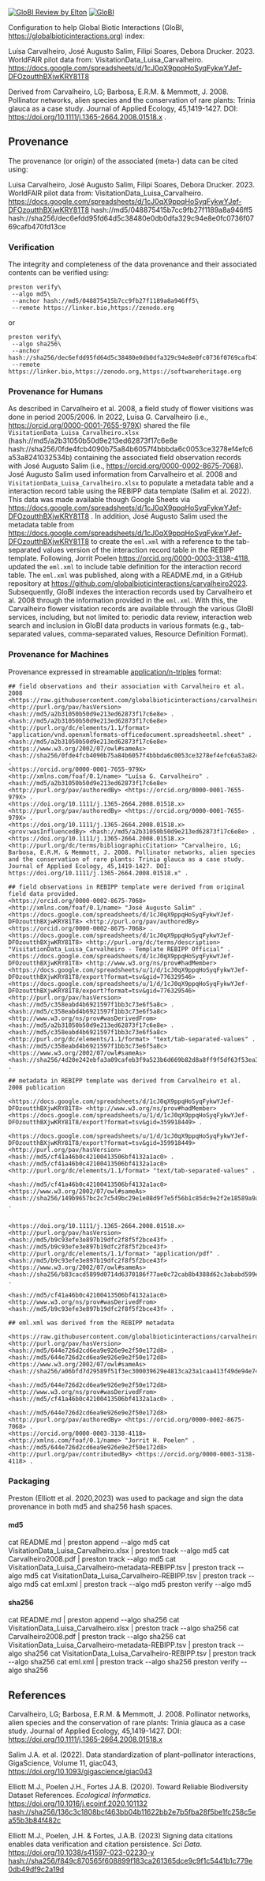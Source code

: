 [![GloBI Review by Elton](../../actions/workflows/review.yml/badge.svg)](../../actions/workflows/review.yml) [![GloBI](https://api.globalbioticinteractions.org/interaction.svg?accordingTo=globi:globalbioticinteractions/carvalheiro2023&refutes=true&refutes=false)](https://globalbioticinteractions.org/?accordingTo=globi:globalbioticinteractions/carvalheiro2023)

Configuration to help Global Biotic Interactions (GloBI, https://globalbioticinteractions.org) index: 

Luísa Carvalheiro, José Augusto Salim, Filipi Soares, Debora Drucker. 2023. WorldFAIR pilot data from: VisitationData_Luisa_Carvalheiro. https://docs.google.com/spreadsheets/d/1cJ0qX9ppqHoSyqFykwYJef-DFOzoutthBXjwKRY81T8 

Derived from Carvalheiro, LG; Barbosa, E.R.M. & Memmott, J. 2008. Pollinator networks, alien species and the conservation of rare plants: Trinia glauca as a case study. Journal of Applied Ecology, 45,1419-1427. DOI: https://doi.org/10.1111/j.1365-2664.2008.01518.x .

## Provenance

The provenance (or origin) of the associated (meta-) data can be cited using:

Luisa Carvalheiro, José Augusto Salim, Filipi Soares, Debora Drucker. 2023. WorldFAIR pilot data from: VisitationData_Luisa_Carvalheiro. https://docs.google.com/spreadsheets/d/1cJ0qX9ppqHoSyqFykwYJef-DFOzoutthBXjwKRY81T8 hash://md5/048875415b7cc9fb27f1189a8a946ff5 hash://sha256/dec6efdd95fd64d5c38480e0db0dfa329c94e8e0fc0736f0769cafb470fd13ce


### Verification

The integrity and completeness of the data provenance and their associated contents can be verified using:

```
preston verify\
 --algo md5\
 --anchor hash://md5/048875415b7cc9fb27f1189a8a946ff5\
 --remote https://linker.bio,https://zenodo.org
```

or

```
preston verify\
 --algo sha256\
 --anchor hash://sha256/dec6efdd95fd64d5c38480e0db0dfa329c94e8e0fc0736f0769cafb470fd13ce\
 --remote https://linker.bio,https://zenodo.org,https://softwareheritage.org
```


### Provenance for Humans

As described in Carvalheiro et al. 2008, a field study of flower visitions was done in period 2005/2006. In 2022, Luísa G. Carvalheiro (i.e., https://orcid.org/0000-0001-7655-979X) shared the file ```VisitationData_Luisa_Carvalheiro.xlsx``` (hash://md5/a2b31050b50d9e213ed62873f17c6e8e hash://sha256/0fde4fcb4090b75a84b6057f4bbbda6c0053ce3278ef4efc6a53a8241032534b) containing the associated field observation records with José Augusto Salim (i.e., https://orcid.org/0000-0002-8675-7068). José Augusto Salim used information from Carvalheiro et al. 2008 and ```VisitationData_Luisa_Carvalheiro.xlsx``` to populate a metadata table and a interaction record table using the REBIPP data template (Salim et al. 2022). This data was made available though Google Sheets via https://docs.google.com/spreadsheets/d/1cJ0qX9ppqHoSyqFykwYJef-DFOzoutthBXjwKRY81T8 . In addition, José Augusto Salim used the metadata table from https://docs.google.com/spreadsheets/d/1cJ0qX9ppqHoSyqFykwYJef-DFOzoutthBXjwKRY81T8 to create the ```eml.xml``` with a reference to the tab-separated values version of the interaction record table in the REBIPP template. Following, Jorrit Poelen https://orcid.org/0000-0003-3138-4118, updated the ```eml.xml``` to include table definition for the interaction record table. The ```eml.xml``` was published, along with a README.md, in a GitHub repository at https://github.com/globalbioticinteractions/carvalheiro2023. Subsequently, GloBI indexes the interaction records used by Carvalheiro et al. 2008 through the information provided in the ```eml.xml```. With this, the Carvalheiro flower visitation records are available through the various GloBI services, including, but not limited to: periodic data review, interaction web search and inclusion in GloBI data products in various formats (e.g., tab-separated values, comma-separated values, Resource Definition Format).

### Provenance for Machines 

Provenance expressed in streamable [application/n-triples](https://en.wikipedia.org/wiki/N-Triples) format:

```
## field observations and their association with Carvalheiro et al. 2008
<https://raw.githubusercontent.com/globalbioticinteractions/carvalheiro2023/main/VisitationData_Luisa_Carvalheiro.xlsx> <http://purl.org/pav/hasVersion> <hash://md5/a2b31050b50d9e213ed62873f17c6e8e> .
<hash://md5/a2b31050b50d9e213ed62873f17c6e8e> <http://purl.org/dc/elements/1.1/format> "application/vnd.openxmlformats-officedocument.spreadsheetml.sheet" .
<hash://md5/a2b31050b50d9e213ed62873f17c6e8e> <https://www.w3.org/2002/07/owl#sameAs> <hash://sha256/0fde4fcb4090b75a84b6057f4bbbda6c0053ce3278ef4efc6a53a8241032534b> .
<https://orcid.org/0000-0001-7655-979X> <http://xmlns.com/foaf/0.1/name> "Luísa G. Carvalheiro" .
<hash://md5/a2b31050b50d9e213ed62873f17c6e8e> <http://purl.org/pav/authoredBy> <https://orcid.org/0000-0001-7655-979X> .
<https://doi.org/10.1111/j.1365-2664.2008.01518.x> <http://purl.org/pav/authoredBy> <https://orcid.org/0000-0001-7655-979X> .
<https://doi.org/10.1111/j.1365-2664.2008.01518.x> <prov:wasInfluencedBy> <hash://md5/a2b31050b50d9e213ed62873f17c6e8e> .
<https://doi.org/10.1111/j.1365-2664.2008.01518.x> <http://purl.org/dc/terms/bibliographicCitation> "Carvalheiro, LG; Barbosa, E.R.M. & Memmott, J. 2008. Pollinator networks, alien species and the conservation of rare plants: Trinia glauca as a case study. Journal of Applied Ecology, 45,1419-1427. DOI: https://doi.org/10.1111/j.1365-2664.2008.01518.x" .

## field observations in REBIPP template were derived from original field data provided.
<https://orcid.org/0000-0002-8675-7068> <http://xmlns.com/foaf/0.1/name> "José Augusto Salim" .
<https://docs.google.com/spreadsheets/d/1cJ0qX9ppqHoSyqFykwYJef-DFOzoutthBXjwKRY81T8> <http://purl.org/pav/authoredBy> <https://orcid.org/0000-0002-8675-7068> .
<https://docs.google.com/spreadsheets/d/1cJ0qX9ppqHoSyqFykwYJef-DFOzoutthBXjwKRY81T8> <http://purl.org/dc/terms/description> "VisitationData_Luisa_Carvalheiro - Template REBIPP Official" .
<https://docs.google.com/spreadsheets/d/1cJ0qX9ppqHoSyqFykwYJef-DFOzoutthBXjwKRY81T8> <http://www.w3.org/ns/prov#hadMember> <https://docs.google.com/spreadsheets/u/1/d/1cJ0qX9ppqHoSyqFykwYJef-DFOzoutthBXjwKRY81T8/export?format=tsv&gid=776329546> .
<https://docs.google.com/spreadsheets/u/1/d/1cJ0qX9ppqHoSyqFykwYJef-DFOzoutthBXjwKRY81T8/export?format=tsv&gid=776329546> <http://purl.org/pav/hasVersion> <hash://md5/c358eabd4b6921597f1bb3c73e6f5a8c> .
<hash://md5/c358eabd4b6921597f1bb3c73e6f5a8c> <http://www.w3.org/ns/prov#wasDerivedFrom> <hash://md5/a2b31050b50d9e213ed62873f17c6e8e> .
<hash://md5/c358eabd4b6921597f1bb3c73e6f5a8c> <http://purl.org/dc/elements/1.1/format> "text/tab-separated-values" .
<hash://md5/c358eabd4b6921597f1bb3c73e6f5a8c> <https://www.w3.org/2002/07/owl#sameAs> <hash://sha256/4d20e242ebfa3a09cafeb3f9a523b6d669b82d8a8ff9f5df63f53ea3fb220a6a> .

## metadata in REBIPP template was derived from Carvalheiro et al. 2008 publication

<https://docs.google.com/spreadsheets/d/1cJ0qX9ppqHoSyqFykwYJef-DFOzoutthBXjwKRY81T8> <http://www.w3.org/ns/prov#hadMember> <https://docs.google.com/spreadsheets/u/1/d/1cJ0qX9ppqHoSyqFykwYJef-DFOzoutthBXjwKRY81T8/export?format=tsv&gid=359918449> .

<https://docs.google.com/spreadsheets/u/1/d/1cJ0qX9ppqHoSyqFykwYJef-DFOzoutthBXjwKRY81T8/export?format=tsv&gid=359918449> <http://purl.org/pav/hasVersion> <hash://md5/cf41a46b0c42100413506bf4132a1ac0> .
<hash://md5/cf41a46b0c42100413506bf4132a1ac0> <http://purl.org/dc/elements/1.1/format> "text/tab-separated-values" .

<hash://md5/cf41a46b0c42100413506bf4132a1ac0> <https://www.w3.org/2002/07/owl#sameAs> <hash://sha256/149b9657bc2c7c549bc29e1e08d9f7e5f56b1c85dc9e2f2e18589a9a6043a4ff> .


<https://doi.org/10.1111/j.1365-2664.2008.01518.x> <http://purl.org/pav/hasVersion> <hash://md5/b9c93efe3e897b19dfc2f8f5f2bce43f> .
<hash://md5/b9c93efe3e897b19dfc2f8f5f2bce43f> <http://purl.org/dc/elements/1.1/format> "application/pdf" .
<hash://md5/b9c93efe3e897b19dfc2f8f5f2bce43f> <https://www.w3.org/2002/07/owl#sameAs> <hash://sha256/b83cacd5899d0714d6370186f77ae0c72cab8b4388d62c3ababd599eed8b5362> .

<hash://md5/cf41a46b0c42100413506bf4132a1ac0> <http://www.w3.org/ns/prov#wasDerivedFrom> <hash://md5/b9c93efe3e897b19dfc2f8f5f2bce43f> .

## eml.xml was derived from the REBIPP metadata

<https://raw.githubusercontent.com/globalbioticinteractions/carvalheiro2023/main/eml.xml> <http://purl.org/pav/hasVersion> <hash://md5/644e726d2cd6ea9e926e9e2f50e172d8> .
<hash://md5/644e726d2cd6ea9e926e9e2f50e172d8> <https://www.w3.org/2002/07/owl#sameAs> <hash://sha256/a06bfd7d29589f51f3ec300039629e4813ca23a1caa413f49de94e74760f6914> .
<hash://md5/644e726d2cd6ea9e926e9e2f50e172d8> <http://www.w3.org/ns/prov#wasDerivedFrom> <hash://md5/cf41a46b0c42100413506bf4132a1ac0> .

<hash://md5/644e726d2cd6ea9e926e9e2f50e172d8> <http://purl.org/pav/authoredBy> <https://orcid.org/0000-0002-8675-7068> .
<https://orcid.org/0000-0003-3138-4118> <http://xmlns.com/foaf/0.1/name> "Jorrit H. Poelen" .
<hash://md5/644e726d2cd6ea9e926e9e2f50e172d8> <http://purl.org/pav/contributedBy> <https://orcid.org/0000-0003-3138-4118> .
```

### Packaging

Preston (Elliott et al. 2020,2023) was used to package and sign the data provenance in both md5 and sha256 hash spaces. 

#### md5 
cat README.md | preston append --algo md5
cat VisitationData_Luisa_Carvalheiro.xlsx | preston track --algo md5
cat Carvalheiro2008.pdf | preston track --algo md5
cat VisitationData_Luisa_Carvalheiro-metadata-REBIPP.tsv | preston track --algo md5
cat VisitationData_Luisa_Carvalheiro-REBIPP.tsv | preston track --algo md5
cat eml.xml | preston track --algo md5
preston verify --algo md5

#### sha256
cat README.md | preston append --algo sha256
cat VisitationData_Luisa_Carvalheiro.xlsx | preston track --algo sha256
cat Carvalheiro2008.pdf | preston track --algo sha256
cat VisitationData_Luisa_Carvalheiro-metadata-REBIPP.tsv | preston track --algo sha256
cat VisitationData_Luisa_Carvalheiro-REBIPP.tsv | preston track --algo sha256
cat eml.xml | preston track --algo sha256
preston verify --algo sha256

  
## References

Carvalheiro, LG; Barbosa, E.R.M. & Memmott, J. 2008. Pollinator networks, alien species and the conservation of rare plants: Trinia glauca as a case study. Journal of Applied Ecology, 45,1419-1427. DOI: https://doi.org/10.1111/j.1365-2664.2008.01518.x

Salim J.A. et al. (2022). Data standardization of plant–pollinator interactions, GigaScience, Volume 11, giac043, https://doi.org/10.1093/gigascience/giac043 

Elliott M.J., Poelen J.H., Fortes J.A.B. (2020). Toward Reliable Biodiversity Dataset References. *Ecological Informatics*. https://doi.org/10.1016/j.ecoinf.2020.101132 [hash://sha256/136c3c1808bcf463bb04b11622bb2e7b5fba28f5be1fc258c5ea55b3b84f482c](https://linker.bio/hash://sha256/136c3c1808bcf463bb04b11622bb2e7b5fba28f5be1fc258c5ea55b3b84f482c) 

Elliott M.J., Poelen, J.H. & Fortes, J.A.B. (2023) Signing data citations enables data verification and citation persistence. *Sci Data*. https://doi.org/10.1038/s41597-023-02230-y [hash://sha256/f849c870565f608899f183ca261365dce9c9f1c5441b1c779e0db49df9c2a19d](https://linker.bio/hash://sha256/f849c870565f608899f183ca261365dce9c9f1c5441b1c779e0db49df9c2a19d) 

